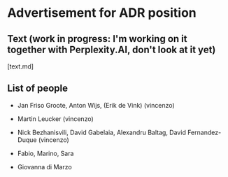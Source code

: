 # Advertisement for ADR position

## Text (work in progress: I'm working on it together with Perplexity.AI, don't look at it yet)

[text.md]

## List of people

- Jan Friso Groote, Anton Wijs, (Erik de Vink) (vincenzo)

- Martin Leucker (vincenzo)

- Nick Bezhanisvili, David Gabelaia, Alexandru Baltag, David Fernandez-Duque (vincenzo)

- Fabio, Marino, Sara

- Giovanna di Marzo
